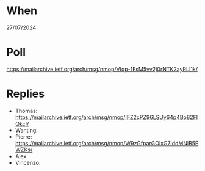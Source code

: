 # When

27/07/2024

# Poll

https://mailarchive.ietf.org/arch/msg/nmop/VIop-1FsM5vv2j0rNTK2ayRLI1k/

# Replies

* Thomas: https://mailarchive.ietf.org/arch/msg/nmop/IFZ2cPZ96LSUy64p4Bo82FlQkcI/
* Wanting: 
* Pierre:  https://mailarchive.ietf.org/arch/msg/nmop/W9zGfparGOixG7IddMNlB5EWZKs/
* Alex: 
* Vincenzo: 
